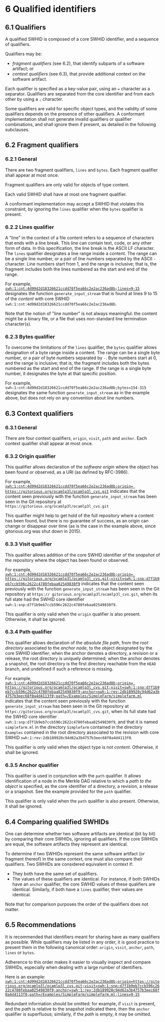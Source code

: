# 6 Qualified identifiers

## 6.1 Qualifiers

A qualified SWHID is composed of a core SWHID identifier, and a
sequence of qualifiers.

Qualifiers may be:

- *fragment qualifiers* (see 6.2), that identify subparts of a software artifact; or
- *context qualifiers* (see 6.3), that provide additional context on the software artifact.

Each qualifier is specified as a key-value pair, using an `=` character as a separator.
Qualifiers are separated from the core identifier and from each other by using a `;` character.

Some qualifiers are valid for specific object types,
and the validity of some qualifiers depends on the presence of other qualifiers.
A conformant implementation shall not generate invalid qualifiers
or qualifier combinations, and shall ignore them if present,
as detailed in the following subclauses.

## 6.2 Fragment qualifiers

### 6.2.1 General

There are two fragment qualifiers, `lines` and `bytes`.
Each fragment qualifier shall appear at most once.

Fragment qualifiers are only valid for objects of type content.

Each valid SWHID shall have at most one fragment qualifier.

A conformant implementation may accept a SWHID that violates this constraint,
by ignoring the `lines` qualifier when the `bytes` qualifier is present.

### 6.2.2 Lines qualifier

A "line" in the context of a file content refers to a sequence of characters that ends with a line break. This line can contain text, code, or any other form of data. In this specification, the line break is the ASCII LF character.
The `lines` qualifier designates a line range inside a content.
The range can be a single line number, or a pair of line numbers separated by the ASCII `-` character.
Line numbers start from 1, and the range is inclusive; that is, the fragment includes both the lines numbered as the start and end of the range.

For example, [`swh:1:cnt:4d99d2d18326621ccdd70f5ea66c2e2ac236ad8b;lines=9-15`](https://archive.softwareheritage.org/swh:1:cnt:4d99d2d18326621ccdd70f5ea66c2e2ac236ad8b;lines=9-15)
designates the function `generate_input_stream` that is found at lines 9 to 15 of the *content* with core SWHID `swh:1:cnt:4d99d2d18326621ccdd70f5ea66c2e2ac236ad8b`.

Note that the notion of "line number" is not always meaningful: the content
might be a binary file, or a file that uses non-standard line termination character(s).

### 6.2.3 Bytes qualifier

To overcome the limitations of the `lines` qualifier, the `bytes` qualifier allows
designation of a byte range inside a content.  The range can be a single byte number, or a pair of byte numbers separated by `-`.
Byte numbers start at 0, and the range is inclusive; that is, the fragment includes both the bytes numbered as the start and end of the range.
If the range is a single byte number, it designates the byte at that specific position.

For example, `swh:1:cnt:4d99d2d18326621ccdd70f5ea66c2e2ac236ad8b;bytes=154-315`
designates the same function `generate_input_stream` as in the example above, but
does not rely on any convention about line numbers.

## 6.3 Context qualifiers

### 6.3.1 General

There are four context qualifiers, `origin`, `visit`, `path` and `anchor`.
Each context qualifier shall appear at most once.

### 6.3.2 Origin qualifier

This qualifier allows declaration of the *software origin* where the
object has been found or observed, as a URI (as defined by RFC-3986).

For example, [`swh:1:cnt:4d99d2d18326621ccdd70f5ea66c2e2ac236ad8b;origin=
https://gitorious.org/ocamlp3l/ocamlp3l_cvs.git`](https://archive.softwareheritage.org/swh:1:cnt:4d99d2d18326621ccdd70f5ea66c2e2ac236ad8b;origin=https://gitorious.org/ocamlp3l/ocamlp3l_cvs.git)
indicates that the content seen previously with the function `generate_input_stream` has
been seen in the Git repository at `https://gitorious.org/ocamlp3l/ocamlp3l_cvs.git`

This qualifier might help to get hold of the full repository where a
content has been found, but there is no guarantee of success, as an origin
can change or disappear over time (as is the case in the example above, since
gitorious.org was shut down in 2015).

### 6.3.3 Visit qualifier

This qualifier allows addition of the core SWHID identifier of the *snapshot*
of the repository where the object has been found or observed.

For example, [`swh:1:cnt:4d99d2d18326621ccdd70f5ea66c2e2ac236ad8b;origin=
https://gitorious.org/ocamlp3l/ocamlp3l_cvs.git;visit=swh:1:snp:d7f1b9eb7ccb596c2622c4780febaa02549830f9`](https://archive.softwareheritage.org/swh:1:cnt:4d99d2d18326621ccdd70f5ea66c2e2ac236ad8b;origin=https://gitorious.org/ocamlp3l/ocamlp3l_cvs.git;visit=swh:1:snp:d7f1b9eb7ccb596c2622c4780febaa02549830f9)
indicates that the content seen previously with the function `generate_input_stream` has
been seen in the Git repository at `https://
gitorious.org/ocamlp3l/ocamlp3l_cvs.git`, when
its full state had the SWHID core identifier `swh:1:snp:d7f1b9eb7ccb596c2622c4780febaa02549830f9`.

This qualifier is only valid when the `origin` qualifier is also present.
Otherwise, it shall be ignored.

### 6.3.4 Path qualifier

This qualifier allows declaration of the *absolute file path*, from the *root
directory* associated to the *anchor node*, to the object designated by the core
SWHID identifier; when the anchor denotes a directory, a revision or a release,
the root directory is uniquely determined; when the anchor denotes a snapshot,
the root directory is the first directory reachable from the `HEAD` branch,
and undefined if such a reference is missing.

For example, [`swh:1:cnt:4d99d2d18326621ccdd70f5ea66c2e2ac236ad8b;origin=
https://gitorious.org/ocamlp3l/ocamlp3l_cvs.git;visit=swh:1:snp:d7f1b9eb7ccb596c2622c4780febaa02549830f9;anchor=swh:1:rev:2db189928c94d62a3b4757b3eec68f0a4d4113f0;path=/Examples/SimpleFarm/simplefarm.ml`](https://archive.softwareheritage.org/swh:1:cnt:4d99d2d18326621ccdd70f5ea66c2e2ac236ad8b;origin=https://gitorious.org/ocamlp3l/ocamlp3l_cvs.git;visit=swh:1:snp:d7f1b9eb7ccb596c2622c4780febaa02549830f9;anchor=swh:1:rev:2db189928c94d62a3b4757b3eec68f0a4d4113f0;path=/Examples/SimpleFarm/simplefarm.ml)
indicates that the content seen previously with the function `generate_input_stream` has
been seen in the Git repository at `https://gitorious.org/ocamlp3l/ocamlp3l_cvs.git`, when
its full state had the SWHID core identifier `swh:1:snp:d7f1b9eb7ccb596c2622c4780febaa02549830f9`, and that it is named `simplefarm.ml` in the directory `Simplefarm` contained in the directory `Examples` contained in the root directory associated to the revision with core SWHID `swh:1:rev:2db189928c94d62a3b4757b3eec68f0a4d4113f0`.

This qualifier is only valid when the object type is not *content*.
Otherwise, it shall be ignored.

### 6.3.5 Anchor qualifier

This qualifier is used in conjunction with the `path` qualifier.
It allows identification of a node in the Merkle DAG relative to which
a *path to the object* is specified, as the core identifier of a directory,
a revision, a release or a snapshot. See the example provided for the
`path` qualifier.

This qualifier is only valid when the `path` qualifier is also present.
Otherwise, it shall be ignored.

## 6.4 Comparing qualified SWHIDs

One can determine whether two software artifacts are identical (bit by bit) by
comparing their core SWHIDs, ignoring all qualifiers. If the core SWHIDs are equal,
the software artifacts they represent are identical.

To determine if two SWHIDs represent the same software artifact (or fragment
thereof) in the same context, one must also compare their qualifiers. Two SWHIDs
are considered equivalent in context if:

- They both have the same set of qualifiers.
- The values of these qualifiers are identical. For instance, if both SWHIDs
  have an `anchor` qualifier, the core SWHID values of these qualifiers are
  identical. Similarly, if both have a `lines` qualifier, their values are identical.

Note that for comparison purposes the order of the qualifiers does not matter.

## 6.5 Recommendations

It is recommended that identifiers meant for sharing have as many
qualifiers as possible. While qualifiers may be listed in any order, it
is good practice to present them in the following canonical order:
`origin`, `visit`, `anchor`, `path`, `lines` or `bytes`.

Adherence to this order makes it easier to visually inspect and compare
SWHIDs, especially when dealing with a large number of identifiers.

Here is an example: [`swh:1:cnt:4d99d2d18326621ccdd70f5ea66c2e2ac236ad8b;origin=https://gitorious.org/ocamlp3l/ocamlp3l_cvs.git;visit=swh:1:snp:d7f1b9eb7ccb596c2622c4780febaa02549830f9;anchor=swh:1:rev:2db189928c94d62a3b4757b3eec68f0a4d4113f0;path=/Examples/SimpleFarm/simplefarm.ml;lines=9-15`](https://archive.softwareheritage.org/swh:1:cnt:4d99d2d18326621ccdd70f5ea66c2e2ac236ad8b;origin=https://gitorious.org/ocamlp3l/ocamlp3l_cvs.git;visit=swh:1:snp:d7f1b9eb7ccb596c2622c4780febaa02549830f9;anchor=swh:1:rev:2db189928c94d62a3b4757b3eec68f0a4d4113f0;path=/Examples/SimpleFarm/simplefarm.ml;lines=9-15)

Redundant information should be omitted: for example, if `visit` is present,
and the *path* is relative to the snapshot indicated there, then the `anchor`
qualifier is superfluous; similarly, if the *path* is empty, it may be omitted.
